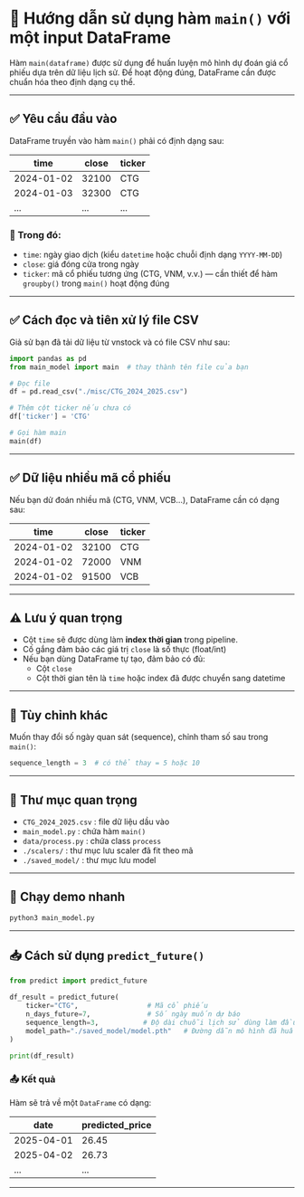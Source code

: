 # 📘 Hướng dẫn sử dụng hàm `main()` với một input DataFrame

Hàm `main(dataframe)` được sử dụng để huấn luyện mô hình dự đoán giá cổ phiếu dựa trên dữ liệu lịch sử. Để hoạt động đúng, DataFrame cần được chuẩn hóa theo định dạng cụ thể.

---

## ✅ Yêu cầu đầu vào

DataFrame truyền vào hàm `main()` phải có định dạng sau:

| time         | close | ticker |
|--------------|-------|--------|
| 2024-01-02   | 32100 | CTG    |
| 2024-01-03   | 32300 | CTG    |
| ...          | ...   | ...    |

### 📌 Trong đó:
- `time`: ngày giao dịch (kiểu `datetime` hoặc chuỗi định dạng `YYYY-MM-DD`)
- `close`: giá đóng cửa trong ngày
- `ticker`: mã cổ phiếu tương ứng (CTG, VNM, v.v.) — cần thiết để hàm `groupby()` trong `main()` hoạt động đúng

---

## ✅ Cách đọc và tiên xử lý file CSV

Giả sử bạn đã tải dữ liệu từ vnstock và có file CSV như sau:

```python
import pandas as pd
from main_model import main  # thay thành tên file của bạn

# Đọc file
df = pd.read_csv("./misc/CTG_2024_2025.csv")

# Thêm cột ticker nếu chưa có
df['ticker'] = 'CTG'

# Gọi hàm main
main(df)
```

---

## ✅ Dữ liệu nhiều mã cổ phiếu

Nếu bạn dử đoán nhiều mã (CTG, VNM, VCB...), DataFrame cần có dạng sau:

| time         | close | ticker |
|--------------|-------|--------|
| 2024-01-02   | 32100 | CTG    |
| 2024-01-02   | 72000 | VNM    |
| 2024-01-02   | 91500 | VCB    |

---

## ⚠️ Lưu ý quan trọng

- Cột `time` sẽ được dùng làm **index thời gian** trong pipeline.
- Cố gắng đảm bảo các giá trị `close` là số thực (float/int)
- Nếu bạn dùng DataFrame tự tạo, đảm bảo có đủ:
  - Cột `close`
  - Cột thời gian tên là `time` hoặc index đã được chuyển sang datetime

---

## 🔧 Tùy chỉnh khác

Muốn thay đổi số ngày quan sát (sequence), chỉnh tham số sau trong `main()`:

```python
sequence_length = 3  # có thể thay = 5 hoặc 10
```

---

## 📁 Thư mục quan trọng

- `CTG_2024_2025.csv` : file dữ liệu dầu vào
- `main_model.py` : chứa hàm `main()`
- `data/process.py` : chứa class `process`
- `./scalers/` : thư mục lưu scaler đã fit theo mã
- `./saved_model/` : thư mục lưu model

---

## 🧪 Chạy demo nhanh

```bash
python3 main_model.py
```
---

## 📥 Cách sử dụng `predict_future()`

```python
from predict import predict_future

df_result = predict_future(
    ticker="CTG",                 # Mã cổ phiếu
    n_days_future=7,              # Số ngày muốn dự báo
    sequence_length=3,           # Độ dài chuỗi lịch sử dùng làm đầu vào
    model_path="./saved_model/model.pth"   # Đường dẫn mô hình đã huấn luyện
)

print(df_result)
```

### 📤 Kết quả

Hàm sẽ trả về một `DataFrame` có dạng:

| date       | predicted_price |
|------------|-----------------|
| 2025-04-01 | 26.45           |
| 2025-04-02 | 26.73           |
| ...        | ...             |

---
